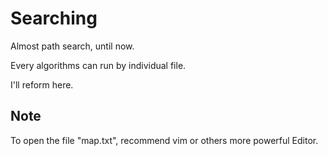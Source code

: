 Searching
=========
Almost path search, until now.

Every algorithms can run by individual file.

I'll reform here.

Note
----
To open the file "map.txt", recommend vim or others more powerful Editor.

